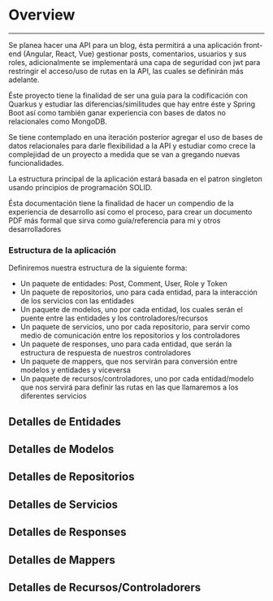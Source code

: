# Overview
<hr />

Se planea hacer una API para un blog, ésta permitirá a una aplicación front-end (Angular, React, Vue) gestionar posts,
comentarios, usuarios y sus roles, adicionalmente se implementará una capa de seguridad con jwt para restringir el
acceso/uso de rutas en la API, las cuales se definirán más adelante.

Éste proyecto tiene la finalidad de ser una guía para la codificación con Quarkus y estudiar las diferencias/similitudes 
que hay entre éste y Spring Boot así como también ganar experiencia con bases de datos no relacionales como MongoDB.

Se tiene contemplado en una iteración posterior agregar el uso de bases de datos relacionales para darle flexibilidad a
la API y estudiar como crece la complejidad de un proyecto a medida que se van a gregando nuevas funcionalidades.

La estructura principal de la aplicación estará basada en el patron singleton usando principios de programación SOLID.

Ésta documentación tiene la finalidad de hacer un compendio de la experiencia de desarrollo así como el proceso, para 
crear un documento PDF más formal que sirva como guía/referencia para mi y otros desarrolladores

### Estructura de la aplicación

Definiremos nuestra estructura de la siguiente forma:

* Un paquete de entidades: Post, Comment, User, Role y Token
* Un paquete de repositorios, uno para cada entidad, para la interacción de los servicios con las entidades
* Un paquete de modelos, uno por cada entidad, los cuales serán el puente entre las entidades y los controladores/recursos
* Un paquete de servicios, uno por cada repositorio, para servir como medio de comunicación entre los repositorios y los controladores
* Un paquete de responses, uno para cada entidad, que serán la estructura de respuesta de nuestros controladores
* Un paquete de mappers, que nos servirán para conversión entre modelos y entidades y viceversa
* Un paquete de recursos/controladores, uno por cada entidad/modelo que nos servirá para definir las rutas en las que llamaremos a los diferentes servicios

## Detalles de Entidades

## Detalles de Modelos

## Detalles de Repositorios

## Detalles de Servicios

## Detalles de Responses

## Detalles de Mappers

## Detalles de Recursos/Controladorers